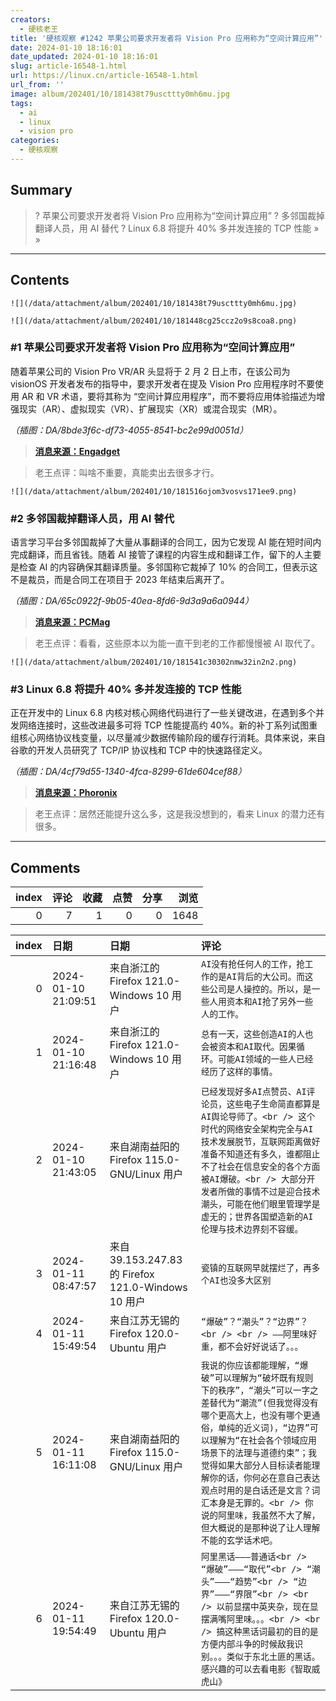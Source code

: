 ```yaml
---
creators:
  - 硬核老王
title: '硬核观察 #1242 苹果公司要求开发者将 Vision Pro 应用称为“空间计算应用”'
date: 2024-01-10 18:16:01
date_updated: 2024-01-10 18:16:01
slug: article-16548-1.html
url: https://linux.cn/article-16548-1.html
url_from: ''
image: album/202401/10/181438t79uscttty0mh6mu.jpg
tags:
  - ai
  - linux
  - vision pro
categories:
  - 硬核观察
---
```


## Summary

> ? 苹果公司要求开发者将 Vision Pro 应用称为“空间计算应用”
> ? 多邻国裁掉翻译人员，用 AI 替代
> ? Linux 6.8 将提升 40% 多并发连接的 TCP 性能
> » 
> »

***

<!-- more -->

## Contents

`![](/data/attachment/album/202401/10/181438t79uscttty0mh6mu.jpg)`

`![](/data/attachment/album/202401/10/181448cg25ccz2o9s8coa8.png)`

### #1 苹果公司要求开发者将 Vision Pro 应用称为“空间计算应用”

随着苹果公司的 Vision Pro VR/AR 头显将于 2 月 2 日上市，在该公司为 visionOS 开发者发布的指导中，要求开发者在提及 Vision Pro 应用程序时不要使用 AR 和 VR 术语，要将其称为 “空间计算应用程序”，而不要将应用体验描述为增强现实（AR）、虚拟现实（VR）、扩展现实（XR）或混合现实（MR）。

*（插图：DA/8bde3f6c-df73-4055-8541-bc2e99d0051d）*

> 
> **[消息来源：Engadget](https://www.engadget.com/apple-tells-developers-not-to-call-their-ar-and-vr-apps-ar-or-vr-apps-085136127.html)**
> 
> 
> 

> 
> 老王点评：叫啥不重要，真能卖出去很多才行。
> 
> 
> 

`![](/data/attachment/album/202401/10/181516ojom3vosvs171ee9.png)`

### #2 多邻国裁掉翻译人员，用 AI 替代

语言学习平台多邻国裁掉了大量从事翻译的合同工，因为它发现 AI 能在短时间内完成翻译，而且省钱。随着 AI 接管了课程的内容生成和翻译工作，留下的人主要是检查 AI 的内容确保其翻译质量。多邻国称它裁掉了 10% 的合同工，但表示这不是裁员，而是合同工在项目于 2023 年结束后离开了。

*（插图：DA/65c0922f-9b05-40ea-8fd6-9d3a9a6a0944）*

> 
> **[消息来源：PCMag](https://www.pcmag.com/news/as-duolingo-taps-ai-for-translation-human-contractors-lose-their-jobs)**
> 
> 
> 

> 
> 老王点评：看看，这些原本以为能一直干到老的工作都慢慢被 AI 取代了。
> 
> 
> 

`![](/data/attachment/album/202401/10/181541c30302nmw32in2n2.png)`

### #3 Linux 6.8 将提升 40% 多并发连接的 TCP 性能

正在开发中的 Linux 6.8 内核对核心网络代码进行了一些关键改进，在遇到多个并发网络连接时，这些改进最多可将 TCP 性能提高约 40%。新的补丁系列试图重组核心网络协议栈变量，以尽量减少数据传输阶段的缓存行消耗。具体来说，来自谷歌的开发人员研究了 TCP/IP 协议栈和 TCP 中的快速路径定义。

*（插图：DA/4cf79d55-1340-4fca-8299-61de604cef88）*

> 
> **[消息来源：Phoronix](https://www.phoronix.com/news/Linux-6.8-Networking)**
> 
> 
> 

> 
> 老王点评：居然还能提升这么多，这是我没想到的，看来 Linux 的潜力还有很多。
> 
> 
>

***

## Comments


|   index |   评论 |   收藏 |   点赞 |   分享 |   浏览 |
|--------:|-------:|-------:|-------:|-------:|-------:|
|       0 |      7 |      1 |      0 |      0 |   1648 |

|   index | 日期                | 日期                                              | 评论                                                                                                                                                                                                                                                                                                                                                                                                            |
|--------:|:--------------------|:--------------------------------------------------|:----------------------------------------------------------------------------------------------------------------------------------------------------------------------------------------------------------------------------------------------------------------------------------------------------------------------------------------------------------------------------------------------------------------|
|       0 | 2024-01-10 21:09:51 | 来自浙江的 Firefox 121.0-Windows 10 用户          | `AI没有抢任何人的工作，抢工作的是AI背后的大公司。而这些公司是人操控的。所以，是一些人用资本和AI抢了另外一些人的工作。`                                                                                                                                                                                                                                                                                          |
|       1 | 2024-01-10 21:16:48 | 来自浙江的 Firefox 121.0-Windows 10 用户          | `总有一天，这些创造AI的人也会被资本和AI取代。因果循环。可能AI领域的一些人已经经历了这样的事情。`                                                                                                                                                                                                                                                                                                                |
|       2 | 2024-01-10 21:43:05 | 来自湖南益阳的 Firefox 115.0-GNU/Linux 用户       | `已经发现好多AI点赞员、AI评论员，这些电子生命简直都算是AI舆论导师了。<br /> 这个时代的网络安全架构完全与AI技术发展脱节，互联网距离做好准备不知道还有多久，谁都阻止不了社会在信息安全的各个方面被AI爆破。<br /> 大部分开发者所做的事情不过是迎合技术潮头，可能在他们眼里管理学是虚无的；世界各国塑造新的AI伦理与技术边界刻不容缓。`                                                                              |
|       3 | 2024-01-11 08:47:57 | 来自39.153.247.83的 Firefox 121.0-Windows 10 用户 | `瓷镇的互联网早就摆烂了，再多个AI也没多大区别`                                                                                                                                                                                                                                                                                                                                                                  |
|       4 | 2024-01-11 15:49:54 | 来自江苏无锡的 Firefox 120.0-Ubuntu 用户          | `“爆破”？“潮头”？“边界”？<br /> <br /> ——阿里味好重，都不会好好说话了。。。`                                                                                                                                                                                                                                                                                                                                    |
|       5 | 2024-01-11 16:11:08 | 来自湖南益阳的 Firefox 115.0-GNU/Linux 用户       | `我说的你应该都能理解，“爆破”可以理解为“破坏既有规则下的秩序”，“潮头”可以一字之差替代为“潮流”(但我觉得没有哪个更高大上，也没有哪个更通俗，单纯的近义词)，“边界”可以理解为“在社会各个领域应用场景下的法理与道德约束”；我觉得如果大部分人目标读者能理解你的话，你何必在意自己表达观点时用的是白话还是文言？词汇本身是无罪的。<br /> 你说的阿里味，我虽然不大了解，但大概说的是那种说了让人理解不能的玄学话术吧。` |
|       6 | 2024-01-11 19:54:49 | 来自江苏无锡的 Firefox 120.0-Ubuntu 用户          | `阿里黑话———普通话<br /> “爆破”———“取代”<br /> “潮头”———“趋势”<br /> “边界”———“界限”<br /> <br /> 以前显摆中英夹杂，现在显摆满嘴阿里味。。。<br /> <br /> 搞这种黑话词最初的目的是方便内部斗争的时候敌我识别。。。类似于东北土匪的黑话。感兴趣的可以去看电影《智取威虎山》`                                                                                                                                     |
